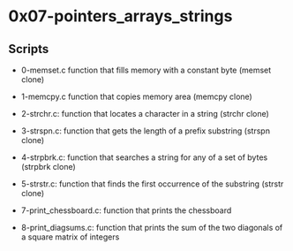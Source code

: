 # 0x07-pointers_arrays_strings

## Scripts

- 0-memset.c
	function that fills memory with a constant byte (memset clone)

- 1-memcpy.c
	function that copies memory area (memcpy clone)

- 2-strchr.c:
	function that locates a character in a string (strchr clone)

- 3-strspn.c:
	function that gets the length of a prefix substring (strspn clone)

- 4-strpbrk.c:
	function that searches a string for any of a set of bytes (strpbrk clone)

- 5-strstr.c:
	function that finds the first occurrence of the substring (strstr clone)

- 7-print_chessboard.c:
	function that prints the chessboard

- 8-print_diagsums.c:
	function that prints the sum of the two diagonals of a square matrix of integers
